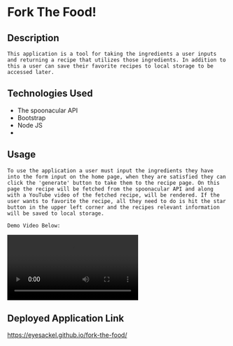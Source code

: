 # Fork The Food!

## Description
    This application is a tool for taking the ingredients a user inputs and returning a recipe that utilizes those ingredients. In addition to this a user can save their favorite recipes to local storage to be accessed later.

## Technologies Used
   * The spoonacular API
   * Bootstrap
   * Node JS
   * 

## Usage
    To use the application a user must input the ingredients they have into the form input on the home page, when they are satisfied they can click the 'generate' button to take them to the recipe page. On this page the recipe will be fetched from the spoonacular API and along with a YouTube video of the fetched recipe, will be rendered. If the user wants to favorite the recipe, all they need to do is hit the star button in the upper left corner and the recipes relevant information will be saved to local storage.
    
    Demo Video Below:

![Application Demo Video](https://user-images.githubusercontent.com/101996599/169666038-9bcd67d8-e397-4faa-be86-60adfa0c488d.mp4) 

## Deployed Application Link
https://eyesackel.github.io/fork-the-food/
